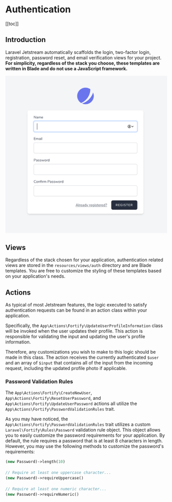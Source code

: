 # Authentication

[[toc]]

## Introduction

Laravel Jetstream automatically scaffolds the login, two-factor login, registration, password reset, and email verification views for your project. **For simplicity, regardless of the stack you choose, these templates are written in Blade and do not use a JavaScript framework.**

![Screenshot of Authentication](./../../assets/img/authentication.png)

## Views

Regardless of the stack chosen for your application, authentication related views are stored in the `resources/views/auth` directory and are Blade templates. You are free to customize the styling of these templates based on your application's needs.

## Actions

As typical of most Jetstream features, the logic executed to satisfy authentication requests can be found in an action class within your application.


Specifically, the `App\Actions\Fortify\UpdateUserProfileInformation` class will be invoked when the user updates their profile. This action is responsible for validating the input and updating the user's profile information.

Therefore, any customizations you wish to make to this logic should be made in this class. The action receives the currently authenticated `$user` and an array of `$input` that contains all of the input from the incoming request, including the updated profile photo if applicable.

### Password Validation Rules

The `App\Actions\Fortify\CreateNewUser`, `App\Actions\Fortify\ResetUserPassword`, and `App\Actions\Fortify\UpdateUserPassword` actions all utilize the `App\Actions\Fortify\PasswordValidationRules` trait.

As you may have noticed, the `App\Actions\Fortify\PasswordValidationRules` trait utilizes a custom `Laravel\Fortify\Rules\Password` validation rule object. This object allows you to easily customize the password requirements for your application. By default, the rule requires a password that is at least 8 characters in length. However, you may use the following methods to customize the password's requirements:

```php
(new Password)->length(10)

// Require at least one uppercase character...
(new Password)->requireUppercase()

// Require at least one numeric character...
(new Password)->requireNumeric()
```
